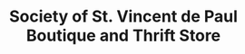 ---
title: "Society of St. Vincent de Paul Boutique and Thrift Store"
url: /austin/society-of-st-vincent-de-paul-boutique-and-thrift-store/
shop: charity
---